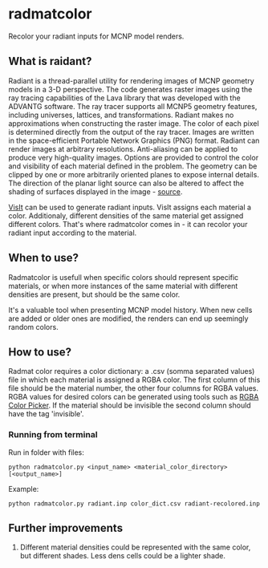# radmatcolor
Recolor your radiant inputs for MCNP model renders.

## What is raidant?
Radiant is a thread-parallel utility for rendering images of MCNP geometry models in a 3-D perspective. The code generates raster images using the ray tracing capabilities of the Lava library that was developed with the ADVANTG software. The ray tracer supports all MCNP5 geometry features, including universes, lattices, and transformations. Radiant makes no approximations when constructing the raster image. The color of each pixel is determined directly from the output of the ray tracer. Images are written in the space-efficient Portable Network Graphics (PNG) format. Radiant can render images at arbitrary resolutions. Anti-aliasing can be applied to produce very high-quality images. Options are provided to control the color and visibility of each material defined in the problem. The geometry can be clipped by one or more arbitrarily oriented planes to expose internal details. The direction of the planar light source can also be altered to affect the shading of surfaces displayed in the image - [source](https://rsicc.ornl.gov/codes/ccc/ccc8/ccc-854-01.html).

[VisIt](https://visit-dav.github.io/visit-website/index.html) can be used to generate radiant inputs. VisIt assigns each material a color. Additionaly, different densities of the same material get assigned different colors. That's where radmatcolor comes in - it can recolor your radiant input according to the material.

## When to use?
Radmatcolor is usefull when specific colors should represent specific materials, or when more instances of the same material with different densities are present, but should be the same color.

It's a valuable tool when presenting MCNP model history. When new cells are added or older ones are modified, the renders can end up seemingly random colors.

## How to use?
Radmat color requires a color dictionary: a .csv (somma separated values) file in which each material is assigned a RGBA color. The first column of this file should be the material number, the other four columns for RGBA values. RGBA values for desired colors can be generated using tools such as [RGBA Color Picker](https://rgbacolorpicker.com). If the material should be invisible the second column should have the tag 'invisible'.

### Running from terminal
Run in folder with files:

`python radmatcolor.py <input_name> <material_color_directory> [<output_name>]`


Example:

`python radmatcolor.py radiant.inp color_dict.csv radiant-recolored.inp`

## Further improvements
1. Different material densities could be represented with the same color, but different shades. Less dens cells could be a lighter shade.


